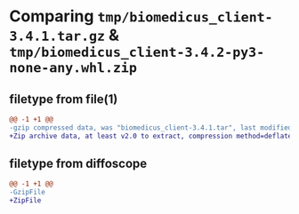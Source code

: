# Comparing `tmp/biomedicus_client-3.4.1.tar.gz` & `tmp/biomedicus_client-3.4.2-py3-none-any.whl.zip`

## filetype from file(1)

```diff
@@ -1 +1 @@
-gzip compressed data, was "biomedicus_client-3.4.1.tar", last modified: Wed Mar 20 19:33:20 2024, max compression
+Zip archive data, at least v2.0 to extract, compression method=deflate
```

## filetype from diffoscope

```diff
@@ -1 +1 @@
-GzipFile
+ZipFile
```

